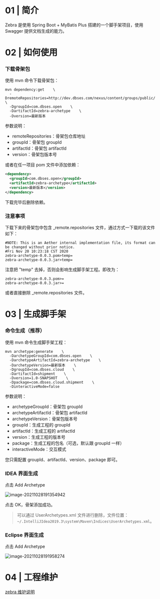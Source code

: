 # 01 | 简介

Zebra 是使用 Spring Boot + MyBatis Plus 搭建的一个脚手架项目，使用 Swagger 提供文档生成的能力。

# 02 | 如何使用

### 下载骨架包

使用 mvn 命令下载骨架包：

```shell
mvn dependency:get    \
  -DremoteRepositories=http://dev.dbses.com/nexus/content/groups/public/    \
  -DgroupId=com.dbses.open    \
  -DartifactId=zebra-archetype    \
  -Dversion=最新版本
```

参数说明：

- remoteRepositories：骨架包仓库地址
- groupId：骨架包 groupId
- artifactId：骨架包 artifactId
- version：骨架包版本号

或者在任一项目 pom 文件中添加依赖：

```xml
<dependency>
  <groupId>com.dbses.open</groupId>
  <artifactId>zebra-archetype</artifactId>
  <version>最新版本</version>
</dependency>
```

下载完毕后删除依赖。

### 注意事项

下载下来的骨架包中包含 _remote.repositories 文件，通过方式一下载的该文件如下：

```text
#NOTE: This is an Aether internal implementation file, its format can be changed without prior notice.
#Fri Nov 20 10:23:18 CST 2020
zebra-archetype-0.0.3.pom>temp=
zebra-archetype-0.0.3.jar>temp=
```

注意把 "temp" 去掉，否则会影响生成脚手架工程。即改为：

```text
zebra-archetype-0.0.3.pom>=
zebra-archetype-0.0.3.jar>=
```

或者直接删除 _remote.repositories 文件。

# 03 | 生成脚手架

### 命令生成（推荐）

使用 mvn 命令生成脚手架工程：

```shell
mvn archetype:generate    \
  -DarchetypeGroupId=com.dbses.open    \
  -DarchetypeArtifactId=zebra-archetype    \
  -DarchetypeVersion=最新版本    \
  -DgroupId=com.dbses.cloud    \
  -DartifactId=shipment    \
  -Dversion=1.0-SNAPSHOT    \
  -Dpackage=com.dbses.cloud.shipment    \
  -DinteractiveMode=false
```

参数说明：

- archetypeGroupId：骨架包 groupId
- archetypeArtifactId：骨架包 artifactId
- archetypeVersion：骨架包版本号
- groupId：生成工程的 groupId
- artifactId：生成工程的 artifactId
- version：生成工程的版本号
- package：生成工程的包名（可选，默认跟 groupId 一样）
- interactiveMode：交互模式

您只需配置 groupId、artifactId、version、package 即可。

### IDEA 界面生成

点击 Add Archetype

![image-20211028191354942](https://gitee.com/yanglu_u/ImgRepository/raw/master/image-20211028191354942.png)

点击 OK，骨架添加成功。

> 可以通过 UserArchetypes.xml 文件进行删除，文件位置：`~/.IntelliJIdea2019.3\system\Maven\Indices\UserArchetypes.xml`。

### Eclipse 界面生成

点击 Add Archetype

![image-20211028191958274](https://gitee.com/yanglu_u/ImgRepository/raw/master/image-20211028191958274.png)

# 04 | 工程维护

[zebra 维护说明](docs/zebra%20维护说明.md)



